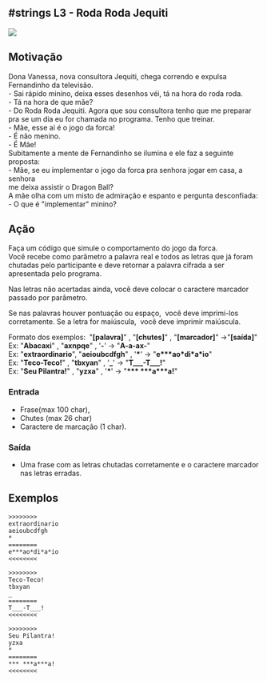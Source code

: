 ## #strings L3 - Roda Roda Jequiti


![](https://raw.githubusercontent.com/qxcodefup/moodle/master/base/116/__capa.jpg)

## Motivação

Dona Vanessa, nova consultora Jequiti, chega correndo e expulsa Fernandinho da televisão.  
\- Sai rápido minino, deixa esses desenhos véi, tá na hora do roda roda.  
\- Tá na hora de que mãe?  
\- Do Roda Roda Jequiti. Agora que sou consultora tenho que me preparar pra se um dia eu for chamada no programa. Tenho que treinar.  
\- Mãe, esse aí é o jogo da forca!  
\- É não menino.  
\- É Mãe!  
Subitamente a mente de Fernandinho se ilumina e ele faz a seguinte proposta:  
\- Mãe, se eu implementar o jogo da forca pra senhora jogar em casa, a senhora  
me deixa assistir o Dragon Ball?  
A mãe olha com um misto de admiração e espanto e pergunta desconfiada:  
\- O que é "implementar" minino?

## Ação

Faça um código que simule o comportamento do jogo da forca.  
Você recebe como parâmetro a palavra real e todos as letras que já foram chutadas pelo participante e deve retornar a palavra cifrada a ser apresentada pelo programa.

Nas letras não acertadas ainda, você deve colocar o caractere marcador passado por parâmetro.

Se nas palavras houver pontuação ou espaço,  você deve imprimi-los corretamente. Se a letra for maiúscula,  você deve imprimir maiúscula.

Formato dos exemplos:  "**\[palavra\]**" , "**\[chutes\]**" , "**\[marcador\]**" ->"**\[saída\]**"  
Ex: "**Abacaxi**" , "**axnpqe**" , '**\-**' -> "**A-a-ax-**"  
Ex: "**extraordinario**", "**aeioubcdfgh**" , '**\***' -> "**e\*\*\*ao\*di\*a\*io**"  
Ex: "**Teco-Teco!**" , "**tbxyan**" , '**\_**' -> "**T\_\_\_-T\_\_\_!**"  
Ex: "**Seu Pilantra!**" , "**yzxa**" , '**\***' -> "**\*\*\* \*\*\*a\*\*\*a!**"

### Entrada

*   Frase(max 100 char),
*   Chutes (max 26 char) 
*   Caractere de marcação (1 char).

### Saída

*   Uma frase com as letras chutadas corretamente e o caractere marcador nas letras erradas.

## Exemplos

```
>>>>>>>>
extraordinario
aeioubcdfgh
*
========
e***ao*di*a*io
<<<<<<<<

>>>>>>>>
Teco-Teco!
tbxyan
_
========
T___-T___!
<<<<<<<<

>>>>>>>>
Seu Pilantra!
yzxa
*
========
*** ***a***a!
<<<<<<<<
```

#
